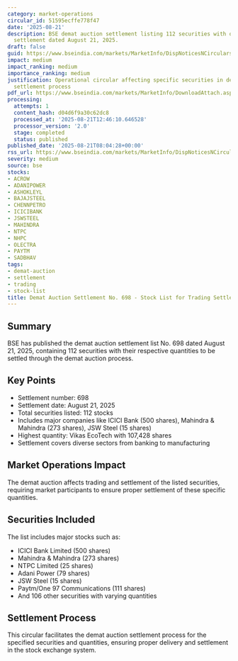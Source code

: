 ```yaml
---
category: market-operations
circular_id: 51595ecffe778f47
date: '2025-08-21'
description: BSE demat auction settlement listing 112 securities with quantities for
  settlement dated August 21, 2025.
draft: false
guid: https://www.bseindia.com/markets/MarketInfo/DispNoticesNCirculars.aspx?Noticeid={98E55849-CC5F-4DDA-905F-A46123424B79}&noticeno=20250821-8&dt=08/21/2025&icount=8&totcount=28&flag=0
impact: medium
impact_ranking: medium
importance_ranking: medium
justification: Operational circular affecting specific securities in demat auction
  settlement process
pdf_url: https://www.bseindia.com/markets/MarketInfo/DownloadAttach.aspx?id=20250821-8&attachedId=9951c8db-7d0e-46ff-af5c-22eecdf16284
processing:
  attempts: 1
  content_hash: d04d6f9a30c62dc8
  processed_at: '2025-08-21T12:46:10.646528'
  processor_version: '2.0'
  stage: completed
  status: published
published_date: '2025-08-21T08:04:28+00:00'
rss_url: https://www.bseindia.com/markets/MarketInfo/DispNoticesNCirculars.aspx?Noticeid={98E55849-CC5F-4DDA-905F-A46123424B79}&noticeno=20250821-8&dt=08/21/2025&icount=8&totcount=28&flag=0
severity: medium
source: bse
stocks:
- ACROW
- ADANIPOWER
- ASHOKLEYL
- BAJAJSTEEL
- CHENNPETRO
- ICICIBANK
- JSWSTEEL
- MAHINDRA
- NTPC
- NHPC
- OLECTRA
- PAYTM
- SADBHAV
tags:
- demat-auction
- settlement
- trading
- stock-list
title: Demat Auction Settlement No. 698 - Stock List for Trading Settlement
---
```


## Summary

BSE has published the demat auction settlement list No. 698 dated August 21, 2025, containing 112 securities with their respective quantities to be settled through the demat auction process.

## Key Points

- Settlement number: 698
- Settlement date: August 21, 2025
- Total securities listed: 112 stocks
- Includes major companies like ICICI Bank (500 shares), Mahindra & Mahindra (273 shares), JSW Steel (15 shares)
- Highest quantity: Vikas EcoTech with 107,428 shares
- Settlement covers diverse sectors from banking to manufacturing

## Market Operations Impact

The demat auction affects trading and settlement of the listed securities, requiring market participants to ensure proper settlement of these specific quantities.

## Securities Included

The list includes major stocks such as:
- ICICI Bank Limited (500 shares)
- Mahindra & Mahindra (273 shares)
- NTPC Limited (25 shares)
- Adani Power (79 shares)
- JSW Steel (15 shares)
- Paytm/One 97 Communications (111 shares)
- And 106 other securities with varying quantities

## Settlement Process

This circular facilitates the demat auction settlement process for the specified securities and quantities, ensuring proper delivery and settlement in the stock exchange system.